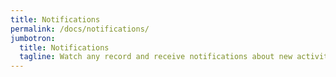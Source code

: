 ```yaml
---
title: Notifications
permalink: /docs/notifications/
jumbotron:
  title: Notifications
  tagline: Watch any record and receive notifications about new activity
---
```


